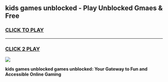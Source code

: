 
## kids games unblocked - Play Unblocked Gmaes & Free
<h3>
<a href="https://premium.freeplayer.one?title=kids_games_unblocked&ref=20F">CLICK TO PLAY</a></h3>
<hr>

<h3>
<a href="https://premium.freeplayer.one?title=kids_games_unblocked&ref=20F">CLICK 2 PLAY</a>
  
</h3>

<a href="https://premium.freeplayer.one?title=kids_games_unblocked&ref=20F/"><img src="https://clearcache.store/games.png"></a>


**kids games unblocked games unblocked: Your Gateway to Fun and Accessible Online Gaming**
